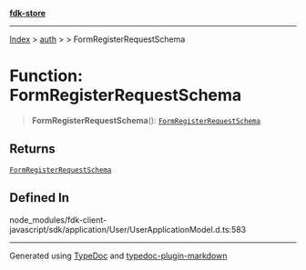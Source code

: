 [**fdk-store**](../../../README.md)
***

[Index](../../../API.md) > [auth](../../README.md) > [<internal>](../README.md) > FormRegisterRequestSchema

# Function: FormRegisterRequestSchema

> **FormRegisterRequestSchema**(): [`FormRegisterRequestSchema`](../type-aliases/type-alias.FormRegisterRequestSchema.md)

## Returns

[`FormRegisterRequestSchema`](../type-aliases/type-alias.FormRegisterRequestSchema.md)

## Defined In

node\_modules/fdk-client-javascript/sdk/application/User/UserApplicationModel.d.ts:583

***
Generated using [TypeDoc](https://typedoc.org/) and [typedoc-plugin-markdown](https://www.npmjs.com/package/typedoc-plugin-markdown)
